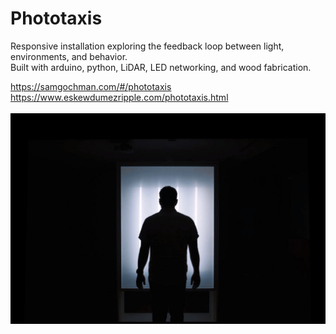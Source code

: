 # Phototaxis

Responsive installation exploring the feedback loop between light, environments, and behavior.
<br/>
Built with arduino, python, LiDAR, LED networking, and wood fabrication.

https://samgochman.com/#/phototaxis <br/>
https://www.eskewdumezripple.com/phototaxis.html 
<br/> <br/>
![](/phototaxis_silhouette.png)
